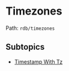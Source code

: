 # Timezones

Path: `rdb/timezones`

## Subtopics
- [Timestamp With Tz](./timestamp_with_tz/README.md)
